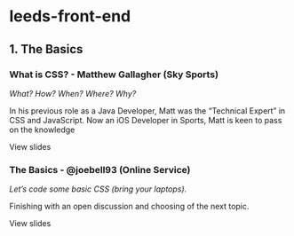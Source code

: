 # leeds-front-end

## 1. The Basics
### What is CSS? - Matthew Gallagher (Sky Sports)
_What? How? When? Where? Why?_

In his previous role as a Java Developer, Matt was the “Technical Expert” in CSS and JavaScript. 
Now an iOS Developer in Sports, Matt is keen to pass on the knowledge

View slides

### The Basics - @joebell93 (Online Service)
_Let’s code some basic CSS (bring your laptops)._

Finishing with an open discussion and choosing of the next topic.

View slides
